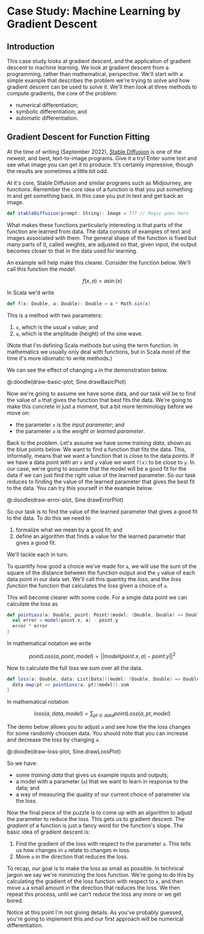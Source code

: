 # Case Study: Machine Learning by Gradient Descent

## Introduction

This case study looks at gradient descent, and the application of gradient descent to machine learning. We look at gradient descent from a programming, rather than mathematical, perspective. We'll start with a simple example that describes the problem we're trying to solve and how gradient descent can be used to solve it. We'll then look at three methods to compute gradients, the core of the problem:

- numerical differentiation;
- symbolic differentiation; and
- automatic differentiation.


## Gradient Descent for Function Fitting

At the time of writing (September 2022), [Stable Diffusion](https://stablediffusionweb.com/) is one of the newest, and best, text-to-image programs. Give it a try! Enter some text and see what image you can get it to produce. It's certainly impressive, though the results are sometimes a little bit odd.

At it's core, Stable Diffusion and similar programs such as Midjourney, are functions. Remember the core idea of a function is that you put something in and get something back. In this case you put in text and get back an image. 

```scala
def stableDiffusion(prompt: String): Image = ??? // Magic goes here
```

What makes these functions particularly interesting is that parts of the function are learned from data. The data consists of examples of text and images associated with them. The general shape of the function is fixed but many parts of it, called weights, are adjusted so that, given input, the output becomes closer to that in the data used for learning.

An example will help make this clearer. Consider the function below. We'll call this function the *model*.

$$f(x, a) = a \sin(x)$$

In Scala we'd write

```scala
def f(x: Double, a: Double): Double = a * Math.sin(x)
```

This is a method with two parameters:

1. `x`, which is the usual `x` value; and
2. `a`, which is the amplitude (height) of the sine wave.

(Note that I'm defining Scala methods but using the term function. In mathematics we usually only deal with functions, but in Scala most of the time it's more idiomatic to write methods.)

We can see the effect of changing `a` in the demonstration below.

@:doodle(draw-basic-plot, Sine.drawBasicPlot)

Now we're going to assume we have some data, and our task will be to find the value of `a` that gives the function that best fits the data. We're going to make this concrete in just a moment, but a bit more terminology before we move on:

- the parameter `x` is the *input parameter*; and
- the parameter `a` is the *weight* or *learned parameter*.

Back to the problem. Let's assume we have some *training data*, shown as the blue points below. We want to find a function that fits the data. This, informally, means that we want a function that is close to the data points. If we have a data point with an `x` and `y` value we want `f(x)` to be close to `y`. In our case, we're going to assume that the model will be a good fit for the data if we can just find the right value of the learned parameter. So our task reduces to finding the value of the learned parameter that gives the best fit to the data. You can try this yourself in the example below.

@:doodle(draw-error-plot, Sine.drawErrorPlot)

So our task is to find the value of the learned parameter that gives a good fit to the data. To do this we need to

1. formalize what we mean by a good fit; and
2. define an algorithm that finds a value for the learned parameter that gives a good fit.

We'll tackle each in turn. 

To quantify how good a choice we've made for `a`, we will use the sum of the square of the distance between the function output and the `y` value of each data point in our data set. We'll call this quantity the *loss*, and the *loss function* the function that calculates the loss given a choice of `a`. 

This will become clearer with some code. For a single data point we can calculate the loss as

```scala
def pointLoss(a: Double, point: Point)(model: (Double, Double) => Double): Double = {
  val error = model(point.x, a) - point.y
  error * error
}
```

In mathematical notation we write

$$pointLoss(a, point, model) = || model(point.x, a) - point.y ||^2$$

Now to calculate the full loss we sum over all the data.

```scala
def loss(a: Double, data: List[Data])(model: (Double, Double) => Double): Double = {
  data.map(pt => pointLoss(a, pt)(model)).sum
}
```

In mathematical notation

$$ loss(a, data, model) = \sum_{pt \in data}pointLoss(a, pt, model)$$

The demo below allows you to adjust `a` and see how the the loss changes for some randomly choosen data. You should note that you can increase and decrease the loss by changing `a`.

@:doodle(draw-loss-plot, Sine.drawLossPlot)

So we have:

- some *training data* that gives us example inputs and outputs;
- a model with a parameter (`a`) that we want to learn in response to the data; and
- a way of measuring the quality of our current choice of parameter via the loss.

Now the final piece of the puzzle is to come up with an algorithm to adjust the parameter to reduce the loss. This gets us to gradient descent. The *gradient* of a function is just a fancy word for the function's slope. The basic idea of gradient descent is:

1. Find the gradient of the loss with respect to the parameter `a`. This tells us how changes in `a` relate to changes in loss.
2. Move `a` in the direction that reduces the loss.


To recap, our goal is to make the loss as small as possible. In technical jargon we say we're minimizing the loss function. We're going to do this by calculating the gradient of the loss function with respect to `a`, and then move `a` a small amount in the direction that reduces the loss. We then repeat this process, until we can't reduce the loss any more or we get bored.

Notice at this point I'm not giving details. As you've probably guessed, you're going to implement this and our first approach will be numerical differentiation.
